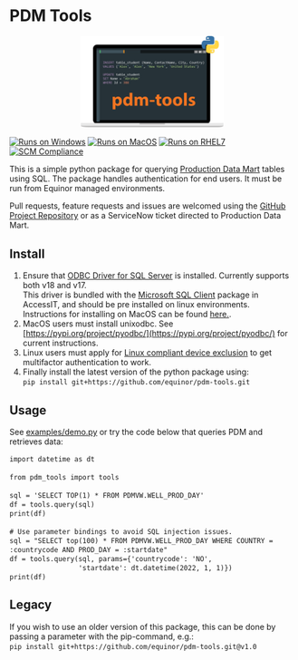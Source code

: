 # PDM Tools

<p align="center">
<img src="pdm-tools.svg" alt="pdm-tools logo" width="50%">
</p>

[![Runs on Windows](https://img.shields.io/badge/Windows-0078D6?style=for-the-badge&logo=windows&logoColor=white)](https://img.shields.io/badge/Windows-0078D6?style=for-the-badge&logo=windows&logoColor=white)
[![Runs on MacOS](https://img.shields.io/badge/mac%20os-000000?style=for-the-badge&logo=apple&logoColor=white)](https://img.shields.io/badge/mac%20os-000000?style=for-the-badge&logo=apple&logoColor=white)
[![Runs on RHEL7](https://img.shields.io/badge/Red%20Hat-EE0000?style=for-the-badge&logo=redhat&logoColor=white)](https://img.shields.io/badge/Red%20Hat-EE0000?style=for-the-badge&logo=redhat&logoColor=white)
[![SCM Compliance](https://scm-compliance-api.radix.equinor.com/repos/equinor/neqsim/badge)](https://scm-compliance-api.radix.equinor.com/repos/equinor/neqsim/badge)

This is a simple python package for querying [Production Data Mart](https://wiki.equinor.com/wiki/index.php/Production_Data_Mart) tables using SQL. The package handles authentication for end users. It must be run from Equinor managed environments.

Pull requests, feature requests and issues are welcomed using the [GitHub Project Repository](https://github.com/equinor/pdm-tools) or as a ServiceNow ticket directed to Production Data Mart.

## Install
1. Ensure that [ODBC Driver for SQL Server](https://learn.microsoft.com/en-us/sql/connect/odbc/download-odbc-driver-for-sql-server) is installed. Currently supports both v18 and v17.  
This driver is bundled with the [Microsoft SQL Client](https://accessit.equinor.com/Search/Search?term=MICROSOFT+SQL+CLIENT) package in AccessIT, and should be pre installed on linux environments. Instructions for installing on MacOS can be found [here.](https://learn.microsoft.com/en-us/sql/connect/odbc/download-odbc-driver-for-sql-server).
2. MacOS users must install unixodbc. See [https://pypi.org/project/pyodbc/](https://pypi.org/project/pyodbc/) for current instructions.
3. Linux users must apply for [Linux compliant device exclusion](https://accessit.equinor.com/Search/Search?term=linux+exclusion) to get multifactor authentication to work.
4. Finally install the latest version of the python package using:  
    ```pip install git+https://github.com/equinor/pdm-tools.git```

## Usage
See [examples/demo.py](examples/demo.py) or try the code below that queries PDM and retrieves data:  
```
import datetime as dt

from pdm_tools import tools

sql = 'SELECT TOP(1) * FROM PDMVW.WELL_PROD_DAY'
df = tools.query(sql)
print(df)

# Use parameter bindings to avoid SQL injection issues.
sql = "SELECT top(100) * FROM PDMVW.WELL_PROD_DAY WHERE COUNTRY = :countrycode AND PROD_DAY = :startdate"
df = tools.query(sql, params={'countrycode': 'NO',
                 'startdate': dt.datetime(2022, 1, 1)})
print(df)
```
   
## Legacy
If you wish to use an older version of this package, this can be done by passing a parameter with the pip-command, e.g.: <br>
    ````
    pip install git+https://github.com/equinor/pdm-tools.git@v1.0
    ````

